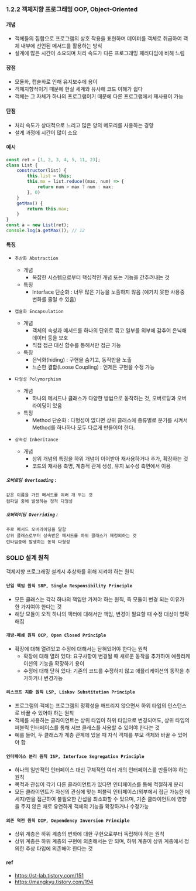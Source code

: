 ### 1.2.2 객체지향 프로그래밍 OOP, Object-Oriented
#### 개념
- 객체들의 집합으로 프로그램의 상호 작용을 표현하며 데이터를 객체로 취급하여 객체 내부에 선언된 메서드를 활용하는 방식
- 설계에 많은 시간이 소요되며 처리 속도가 다른 프로그래밍 패러다임에 비해 느림
  
#### 장점
- 모듈화, 캡슐화로 인해 유지보수에 용이
- 객체지향적이기 때문에 현실 세계와 유사해 코드 이해가 쉽다
- 객체는 그 자체가 하나의 프로그램이기 때문에 다른 프로그램에서 재사용이 가능

#### 단점
- 처리 속도가 상대적으로 느리고 많은 양의 메모리를 사용하는 경향
- 설계 과정에 시간이 많이 소요

#### 예시
``` javascript
const ret = [1, 2, 3, 4, 5, 11, 23];
class List {
	constructor(list) {
		this.list = this;
		this.mx = list.reduce((max, num) => {
			return num > max ? num : max;
		}, 0)
	}
	getMax() {
		return this.max;
	}
}
const a = new List(ret);
console.log(a.getMax()); // 12
```

#### 특징
- `추상화 Abstraction`
  - 개념
    - 복잡한 시스템으로부터 핵심적인 개념 또는 기능을 간추려내는 것
  - 특징
    - Interface 단순화 : 너무 많은 기능을 노출하지 않음 (예기치 못한 사용중 변화를 줄일 수 있음)

- `캡슐화 Encapsulation`
  - 개념
    - 객체의 속성과 메서드를 하나의 단위로 묶고 일부를 외부에 감추어 은닉해 데이터 등을 보호
    - 직접 접근 대신 함수를 통해서만 접근 가능
  - 특징
    - 은닉화(hiding) : 구현을 숨기고, 동작만을 노출
    - 느슨한 결합(Loose Coupling) : 언제든 구현을 수정 가능
  
- `다형성 Polymorphism`
  - 개념
    - 하나의 메서드나 클래스가 다양한 방법으로 동작하는 것, 오버로딩과 오버라이딩이 있음
  - 특징
    - Method 단순화 : 다형성이 없다면 상위 클래스에 종류별로 분기를 시켜서 Method를 하나하나 모두 다르게 만들어야 한다.

- `상속성 Inheritance`
  - 개념
    - 상위 개념의 특징을 하위 개념이 이어받아 재사용하거나 추가, 확장하는 것
    - 코드의 재사용 측명, 계층적 관계 생성, 유지 보수성 측면에서 이용
    

##### `오버로딩 Overloading` :
	같은 이름을 가진 메서드를 여러 개 두는 것
	컴파일 중에 발생하는 정적 다형성

##### `오버라이딩 Overriding` :
	주로 메서드 오버라이딩을 말함
	상위 클래스로부터 상속받은 메서드를 하위 클래스가 재정의하는 것
	런타임중에 발생하는 동적 다형성


### SOLID 설계 원칙
객체지향 프로그래밍 설계시 추상화를 위해 지켜야 하는 원칙

#### `단일 책임 원칙 SRP, Single Responsibility Principle`
- 모든 클래스는 각각 하나의 책임만 가져야 하는 원칙, 즉 모듈이 변경 되는 이유가 한 가지여야 한다는 것
- 해당 모듈이 오직 하나의 액터에 대해서만 책임, 변경이 필요할 때 수정 대상이 명확해짐

#### `개방-폐쇄 원칙 OCP, Open Closed Principle`
- 확장에 대해 열려있고 수정에 대해서는 닫혀있어야 한다는 원칙
  - 확장에 대해 열려 있다: 요구사항이 변경될 때 새로운 동작을 추가하여 애플리케이션의 기능을 확장하기 용이
  - 수정에 대해 닫혀 있다: 기존의 코드를 수정하지 않고 애플리케이션의 동작을 추가하거나 변경가능

#### `리스코프 치환 원칙 LSP, Liskov Substitution Principle`
- 프로그램의 객체는 프로그램의 정확성을 깨뜨리지 않으면서 하위 타입의 인스턴스로 바꿀 수 있어야 하는 원칙
- 객체를 사용하는 클라이언트는 상위 타입이 하위 타입으로 변경되어도, 상위 타입의 퍼블릭 인터페이스를 통해 서브 클래스를 사용할 수 있어야 한다는 것
- 예를 들어, 두 클래스가 계층 관계에 있을 때 자식 객체를 부모 객체와 바꿀 수 있어야 함

#### `인터페이스 분리 원칙 ISP, Interface Segregation Principle`
- 하나의 일반적인 인터페이스 대신 구체적인 여러 개의 인터페이스를 만들어야 하는 원칙
- 목적과 관심이 각기 다른 클라이언트가 있다면 인터페이스를 통해 적절하게 분리
- 모든 클라이언트가 자신의 관심에 맞는 퍼블릭 인터페이스(외부에서 접근 가능한 메세지)만을 접근하여 불필요한 간섭을 최소화할 수 있으며, 기존 클라이언트에 영향을 주지 않은 채로 유연하게 객체의 기능을 확장하거나 수정가능

#### `의존 역전 원칙 DIP, Dependency Inversion Principle`
- 상위 계층은 하위 계층의 변화에 대한 구현으로부터 독립해야 하는 원칙
- 상위 계층은 하위 계층의 구현에 의존해서는 안 되며, 하위 계층이 상위 계층에서 정의한 추상 타입에 의존해야 한다는 것


#### ref 
- https://st-lab.tistory.com/151
- https://mangkyu.tistory.com/194